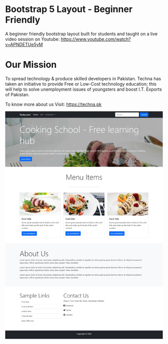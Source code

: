 # Bootstrap 5 Layout - Beginner Friendly
A beginner friendly bootstrap layout built for students and taught on a live video session on Youtube: https://www.youtube.com/watch?v=APNDETUe5yM

# Our Mission
To spread technology & produce skilled developers in Pakistan. Techna has taken an initiative to provide Free or Low-Cost technology education; this will help to solve unemployment issues of youngsters and boost I.T. Exports of Pakistan.

To know more about us
Visit: https://techna.pk

![website](screenshot.jpg)